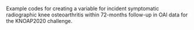 Example codes for creating a variable for incident symptomatic radiographic knee osteoarthritis within 72-months follow-up in OAI data for the KNOAP2020 challenge.
